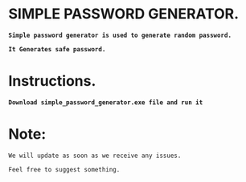 # SIMPLE PASSWORD GENERATOR.

**`Simple password generator is used to generate random password.`**

**`It Generates safe password.`**

# Instructions.
**`Download simple_password_generator.exe file and run it`**


# Note:
`We will update as soon as we receive any issues.`

`Feel free to suggest something.`
